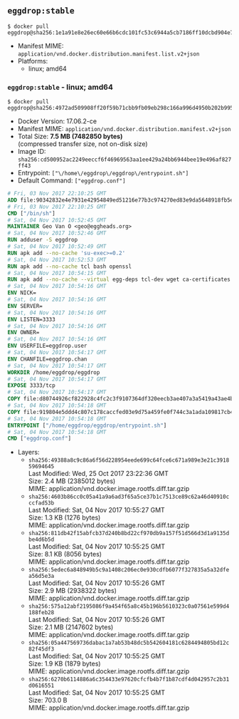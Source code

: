 ## `eggdrop:stable`

```console
$ docker pull eggdrop@sha256:1e1a91e8e26ec60e66b6cdc101fc53c6944a5cb7186ff10dcbd904e72747c21d
```

-	Manifest MIME: `application/vnd.docker.distribution.manifest.list.v2+json`
-	Platforms:
	-	linux; amd64

### `eggdrop:stable` - linux; amd64

```console
$ docker pull eggdrop@sha256:4972ad509908ff20f59b71cbb9fb09eb298c166a996d4950b202b99535d5ae53
```

-	Docker Version: 17.06.2-ce
-	Manifest MIME: `application/vnd.docker.distribution.manifest.v2+json`
-	Total Size: **7.5 MB (7482850 bytes)**  
	(compressed transfer size, not on-disk size)
-	Image ID: `sha256:cd500952ac2249eeccf6f46969563aa1ee429a24bb6944bee19e496af827ff43`
-	Entrypoint: `["\/home\/eggdrop\/eggdrop\/entrypoint.sh"]`
-	Default Command: `["eggdrop.conf"]`

```dockerfile
# Fri, 03 Nov 2017 22:10:25 GMT
ADD file:90342832e4e7931e42954849ed51216e77b3c974270ed83e9da5648918fb5e66 in / 
# Fri, 03 Nov 2017 22:10:25 GMT
CMD ["/bin/sh"]
# Sat, 04 Nov 2017 10:52:45 GMT
MAINTAINER Geo Van O <geo@eggheads.org>
# Sat, 04 Nov 2017 10:52:46 GMT
RUN adduser -S eggdrop
# Sat, 04 Nov 2017 10:52:49 GMT
RUN apk add --no-cache 'su-exec>=0.2'
# Sat, 04 Nov 2017 10:52:53 GMT
RUN apk add --no-cache tcl bash openssl
# Sat, 04 Nov 2017 10:54:15 GMT
RUN apk add --no-cache --virtual egg-deps tcl-dev wget ca-certificates make tar gpgme build-base openssl-dev   && wget ftp://ftp.eggheads.org/pub/eggdrop/source/1.8/eggdrop-1.8.2.tar.gz   && wget ftp://ftp.eggheads.org/pub/eggdrop/source/1.8/eggdrop-1.8.2.tar.gz.asc   && gpg --keyserver ha.pool.sks-keyservers.net --recv-key E01C240484DE7DBE190FE141E7667DE1D1A39AFF   && gpg --batch --verify eggdrop-1.8.2.tar.gz.asc eggdrop-1.8.2.tar.gz   && rm eggdrop-1.8.2.tar.gz.asc   && tar -zxvf eggdrop-1.8.2.tar.gz   && rm eggdrop-1.8.2.tar.gz   && ( cd eggdrop-1.8.2     && ./configure     && make config     && make     && make install DEST=/home/eggdrop/eggdrop )   && rm -rf eggdrop-1.8.2   && mkdir /home/eggdrop/eggdrop/data   && chown -R eggdrop /home/eggdrop/eggdrop   && apk del egg-deps
# Sat, 04 Nov 2017 10:54:16 GMT
ENV NICK=
# Sat, 04 Nov 2017 10:54:16 GMT
ENV SERVER=
# Sat, 04 Nov 2017 10:54:16 GMT
ENV LISTEN=3333
# Sat, 04 Nov 2017 10:54:16 GMT
ENV OWNER=
# Sat, 04 Nov 2017 10:54:16 GMT
ENV USERFILE=eggdrop.user
# Sat, 04 Nov 2017 10:54:17 GMT
ENV CHANFILE=eggdrop.chan
# Sat, 04 Nov 2017 10:54:17 GMT
WORKDIR /home/eggdrop/eggdrop
# Sat, 04 Nov 2017 10:54:17 GMT
EXPOSE 3333/tcp
# Sat, 04 Nov 2017 10:54:17 GMT
COPY file:d80744926cf822928c4fc2c3f9107364df320eecb3ae407a3a5419a43ae4b872 in /home/eggdrop/eggdrop 
# Sat, 04 Nov 2017 10:54:18 GMT
COPY file:919804e5ddd4c807c178caccfed03e9d75a459fe0f744c3a1ada109817cb44ec in /home/eggdrop/eggdrop/scripts/ 
# Sat, 04 Nov 2017 10:54:18 GMT
ENTRYPOINT ["/home/eggdrop/eggdrop/entrypoint.sh"]
# Sat, 04 Nov 2017 10:54:18 GMT
CMD ["eggdrop.conf"]
```

-	Layers:
	-	`sha256:49388a8c9c86a6f56d228954eede699c64fce6c671a989e3e21c391859694645`  
		Last Modified: Wed, 25 Oct 2017 23:22:36 GMT  
		Size: 2.4 MB (2385012 bytes)  
		MIME: application/vnd.docker.image.rootfs.diff.tar.gzip
	-	`sha256:4603b86cc0c05a41a9a6ad3f65a5ce37b1c7513ce89c62a46d40910cccfad53b`  
		Last Modified: Sat, 04 Nov 2017 10:55:27 GMT  
		Size: 1.3 KB (1276 bytes)  
		MIME: application/vnd.docker.image.rootfs.diff.tar.gzip
	-	`sha256:811db42f15abfcb37d240b8bd22cf970db9a157f51d566d3d1a9135dbe4d6b5d`  
		Last Modified: Sat, 04 Nov 2017 10:55:25 GMT  
		Size: 8.1 KB (8056 bytes)  
		MIME: application/vnd.docker.image.rootfs.diff.tar.gzip
	-	`sha256:5edec6a848949b5c9a1408c206ec0e930cdfb6077f327835a5a32dfea56d5e3a`  
		Last Modified: Sat, 04 Nov 2017 10:55:26 GMT  
		Size: 2.9 MB (2938322 bytes)  
		MIME: application/vnd.docker.image.rootfs.diff.tar.gzip
	-	`sha256:575a12abf2195086f9a454f65a8c45b196b5610323c0a07561e599d4188feb28`  
		Last Modified: Sat, 04 Nov 2017 10:55:26 GMT  
		Size: 2.1 MB (2147602 bytes)  
		MIME: application/vnd.docker.image.rootfs.diff.tar.gzip
	-	`sha256:05a447569736dabac1a7ab53b48dc5b542604181c6284494805bd12c82f45df3`  
		Last Modified: Sat, 04 Nov 2017 10:55:25 GMT  
		Size: 1.9 KB (1879 bytes)  
		MIME: application/vnd.docker.image.rootfs.diff.tar.gzip
	-	`sha256:6270b6114886a6c354433e97620cfcfb4b7f1b87cdf4d042957c2b31d0616551`  
		Last Modified: Sat, 04 Nov 2017 10:55:25 GMT  
		Size: 703.0 B  
		MIME: application/vnd.docker.image.rootfs.diff.tar.gzip
